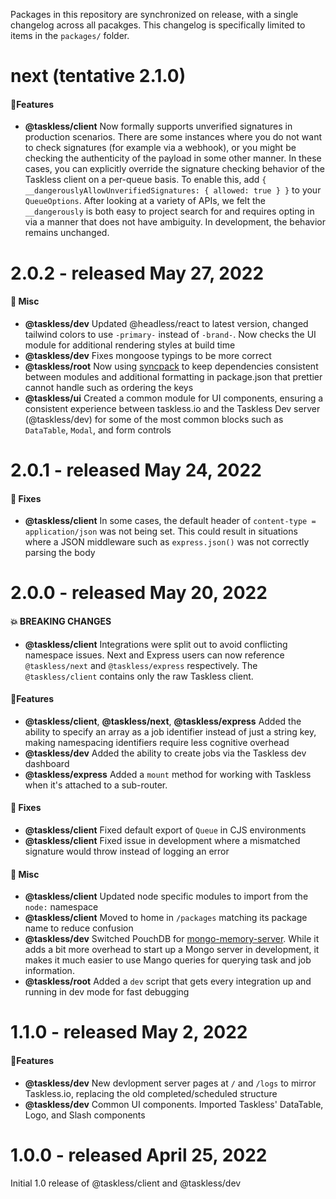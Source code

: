 Packages in this repository are synchronized on release, with a single changelog across all pacakges. This changelog is specifically limited to items in the `packages/` folder.

# next (tentative 2.1.0)

#### 🎉Features

- **@taskless/client** Now formally supports unverified signatures in production scenarios. There are some instances where you do not want to check signatures (for example via a webhook), or you might be checking the authenticity of the payload in some other manner. In these cases, you can explicitly override the signature checking behavior of the Taskless client on a per-queue basis. To enable this, add `{ __dangerouslyAllowUnverifiedSignatures: { allowed: true } }` to your `QueueOptions`. After looking at a variety of APIs, we felt the `__dangerously` is both easy to project search for and requires opting in via a manner that does not have ambiguity. In development, the behavior remains unchanged.

# 2.0.2 - released May 27, 2022

#### 🎒 Misc

- **@taskless/dev** Updated @headless/react to latest version, changed tailwind colors to use `-primary-` instead of `-brand-`. Now checks the UI module for additional rendering styles at build time
- **@taskless/dev** Fixes mongoose typings to be more correct
- **@taskless/root** Now using [syncpack](https://github.com/JamieMason/syncpack) to keep dependencies consistent between modules and additional formatting in package.json that prettier cannot handle such as ordering the keys
- **@taskless/ui** Created a common module for UI components, ensuring a consistent experience between taskless.io and the Taskless Dev server (@taskless/dev) for some of the most common blocks such as `DataTable`, `Modal`, and form controls

# 2.0.1 - released May 24, 2022

#### 🔧 Fixes

- **@taskless/client** In some cases, the default header of `content-type = application/json` was not being set. This could result in situations where a JSON middleware such as `express.json()` was not correctly parsing the body

# 2.0.0 - released May 20, 2022

#### 💥 BREAKING CHANGES

- **@taskless/client** Integrations were split out to avoid conflicting namespace issues. Next and Express users can now reference `@taskless/next` and `@taskless/express` respectively. The `@taskless/client` contains only the raw Taskless client.

#### 🎉Features

- **@taskless/client**, **@taskless/next**, **@taskless/express** Added the ability to specify an array as a job identifier instead of just a string key, making namespacing identifiers require less cognitive overhead
- **@taskless/dev** Added the ability to create jobs via the Taskless dev dashboard
- **@taskless/express** Added a `mount` method for working with Taskless when it's attached to a sub-router.

#### 🔧 Fixes

- **@taskless/client** Fixed default export of `Queue` in CJS environments
- **@taskless/client** Fixed issue in development where a mismatched signature would throw instead of logging an error

#### 🎒 Misc

- **@taskless/client** Updated node specific modules to import from the `node:` namespace
- **@taskless/client** Moved to home in `/packages` matching its package name to reduce confusion
- **@taskless/dev** Switched PouchDB for [mongo-memory-server](https://www.npmjs.com/package/mongodb-memory-server). While it adds a bit more overhead to start up a Mongo server in development, it makes it much easier to use Mango queries for querying task and job information.
- **@taskless/root** Added a `dev` script that gets every integration up and running in dev mode for fast debugging

# 1.1.0 - released May 2, 2022

#### 🎉Features

- **@taskless/dev** New devlopment server pages at `/` and `/logs` to mirror Taskless.io, replacing the old completed/scheduled structure
- **@taskless/dev** Common UI components. Imported Taskless' DataTable, Logo, and Slash components

# 1.0.0 - released April 25, 2022

Initial 1.0 release of @taskless/client and @taskless/dev
